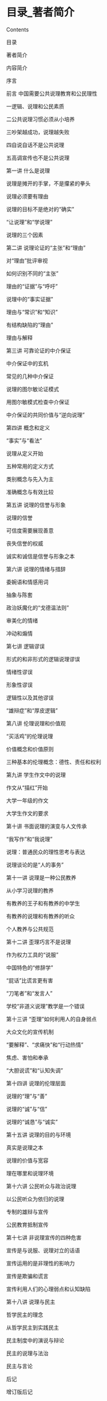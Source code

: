 # 目录_著者简介

Contents

目录

著者简介

内容简介

序言

前言 中国需要公共说理教育和公民理性

一逻辑、说理和公民素质

二公共说理习惯必须从小培养

三吵架越成功，说理越失败

四自说自话不是公共说理

五高调宣传也不是公共说理

第一讲 什么是说理

说理是摊开的手掌，不是攥紧的拳头

说理必须要有理由

说理的目标不是绝对的“确实”

“让说理”和“学说理”

说理的三个因素

第二讲 说理论证的“主张”和“理由”

对“理由”批评审视

如何识别不同的“主张”

理由的“证据”与“呼吁”

说理中的“事实证据”

理由与“常识”和“知识”

有结构缺陷的“理由”

理由与解释

第三讲 可靠论证的中介保证

中介保证中的玄机

常见的几种中介保证

说理的图尔敏论证模式

用图尔敏模式检查中介保证

中介保证的共同价值与“逆向说理”

第四讲 概念和定义

“事实”与“看法”

说理从定义开始

五种常用的定义方式

类别概念与先入为主

准确概念与有效比较

第五讲 说理的信誉与形象

说理的信誉

可信度需要展现善意

丧失信誉的权威

诚实和诚信是信誉与形象之本

第六讲 说理的情绪与措辞

委婉语和情感用词

抽象与陈套

政治妖魔化的“戈德温法则”

审美化的情绪

冲动和煽情

第七讲 逻辑谬误

形式的和非形式的逻辑说理谬误

情绪性谬误

形象性谬误

逻辑性以及其他谬误

“雄辩症”和“厚皮逻辑”

第八讲 伦理说理和价值观

“买活鸡”的伦理说理

价值概念和价值原则

三种基本的伦理概念：德性、责任和权利

第九讲 学生作文中的说理

作文从“描红”开始

大学一年级的作文

大学生作文的要求

第十讲 书面说理的演变与人文传承

“我写作”和“我说理”

说理：普通民众的理性思考与表达

说理谈论的是“人的事务”

第十一讲 说理是一种公民教养

从小学习说理的教养

有教养的王子和有教养的中学生

有教养的说理和有教养的听众

个人教养与公共规范

第十二讲 歪理巧言不是说理

作为权力工具的“说服”

中国特色的“修辞学”

“屁话”比谎言更有害

“刀笔者”和“发言人”

学校“非道义说理”教学是一个错误

第十三讲 “歪理”如何利用人的自身弱点

大众文化的宣传机制

“要解释”、“求痛快”和“行动热情”

焦虑、害怕和奉承

“大胆说谎”和“认知失调”

第十四讲 说理的伦理层面

说理的“理”与“善”

说理的“诚”与“信”

说理的“诚恳”与“诚实”

第十五讲 说理的目的与环境

真实是说理之本

说理的价值与宽容

理在哪里和说理环境

第十六讲 公民听众与政治说理

以公民听众为依归的说理

专制的雄辩与宣传

公民教育抵制宣传

第十七讲 非说理宣传的四种危害

宣传是与说服、说理对立的话语

宣传运用的是非理性的影响力

宣传是欺骗和谎言

宣传利用人们的心理弱点和认知缺陷

第十八讲 说理与民主

哲学民主的理念

从哲学民主到实践民主

民主制度中的演说与辩论

民主的说理与法治

民主与言论

后记

增订版后记